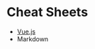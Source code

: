 # Cheat Sheets

* [Vue.js](https://github.com/prashantp26/cheatsheets/blob/master/vuejs.md)
* Markdown
